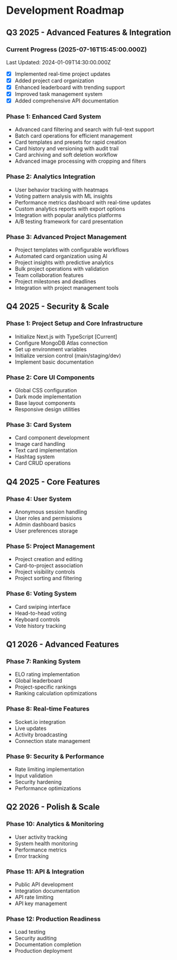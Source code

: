 # Development Roadmap

## Q3 2025 - Advanced Features & Integration

### Current Progress (2025-07-16T15:45:00.000Z)

Last Updated: 2024-01-09T14:30:00.000Z
- [x] Implemented real-time project updates
- [x] Added project card organization
- [x] Enhanced leaderboard with trending support
- [x] Improved task management system
- [x] Added comprehensive API documentation

### Phase 1: Enhanced Card System
- Advanced card filtering and search with full-text support
- Batch card operations for efficient management
- Card templates and presets for rapid creation
- Card history and versioning with audit trail
- Card archiving and soft deletion workflow
- Advanced image processing with cropping and filters

### Phase 2: Analytics Integration
- User behavior tracking with heatmaps
- Voting pattern analysis with ML insights
- Performance metrics dashboard with real-time updates
- Custom analytics reports with export options
- Integration with popular analytics platforms
- A/B testing framework for card presentation

### Phase 3: Advanced Project Management
- Project templates with configurable workflows
- Automated card organization using AI
- Project insights with predictive analytics
- Bulk project operations with validation
- Team collaboration features
- Project milestones and deadlines
- Integration with project management tools

## Q4 2025 - Security & Scale

### Phase 1: Project Setup and Core Infrastructure
- Initialize Next.js with TypeScript [Current]
- Configure MongoDB Atlas connection
- Set up environment variables
- Initialize version control (main/staging/dev)
- Implement basic documentation

### Phase 2: Core UI Components
- Global CSS configuration
- Dark mode implementation
- Base layout components
- Responsive design utilities

### Phase 3: Card System
- Card component development
- Image card handling
- Text card implementation
- Hashtag system
- Card CRUD operations

## Q4 2025 - Core Features

### Phase 4: User System
- Anonymous session handling
- User roles and permissions
- Admin dashboard basics
- User preferences storage

### Phase 5: Project Management
- Project creation and editing
- Card-to-project association
- Project visibility controls
- Project sorting and filtering

### Phase 6: Voting System
- Card swiping interface
- Head-to-head voting
- Keyboard controls
- Vote history tracking

## Q1 2026 - Advanced Features

### Phase 7: Ranking System
- ELO rating implementation
- Global leaderboard
- Project-specific rankings
- Ranking calculation optimizations

### Phase 8: Real-time Features
- Socket.io integration
- Live updates
- Activity broadcasting
- Connection state management

### Phase 9: Security & Performance
- Rate limiting implementation
- Input validation
- Security hardening
- Performance optimizations

## Q2 2026 - Polish & Scale

### Phase 10: Analytics & Monitoring
- User activity tracking
- System health monitoring
- Performance metrics
- Error tracking

### Phase 11: API & Integration
- Public API development
- Integration documentation
- API rate limiting
- API key management

### Phase 12: Production Readiness
- Load testing
- Security auditing
- Documentation completion
- Production deployment
